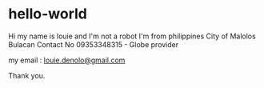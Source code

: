 hello-world
===========

Hi my name is louie and I'm not a robot
I'm from philippines City of Malolos Bulacan
Contact No 09353348315 - Globe provider

my email : louie.denolo@gmail.com

Thank you.


